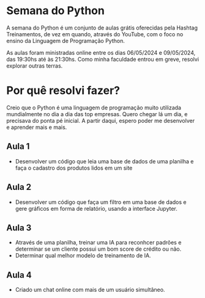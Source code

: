 # Semana do Python

A semana do Python é um conjunto de aulas grátis oferecidas pela Hashtag Treinamentos, de vez em quando, através do YouTube, com o foco no ensino da Linguagem de Programação Python.

As aulas foram ministradas online entre os dias 06/05/2024 e 09/05/2024, das 19:30hs até às 21:30hs. Como minha faculdade entrou em greve, resolvi explorar outras terras.

# Por quê resolvi fazer?

Creio que o Python é uma linguagem de programação muito utilizada mundialmente no dia a dia das top empresas. Quero chegar lá um dia, e precisava do ponta pé inicial. 
A partir daqui, espero poder me desenvolver e aprender mais e mais.

## Aula 1
- Desenvolver um código que leia uma base de dados de uma planilha e faça o cadastro dos produtos lidos em um site
  
## Aula 2
- Desenvolver um código que faça um filtro em uma base de dados e gere gráficos em forma de relatório, usando a interface Jupyter.

## Aula 3
- Através de uma planilha, treinar uma IA para reconhcer padrões e determinar se um cliente possui um bom score de crédito ou não.
- Determinar qual melhor modelo de treinamento de IA.

## Aula 4
- Criado um chat online com mais de um usuário simultâneo.



